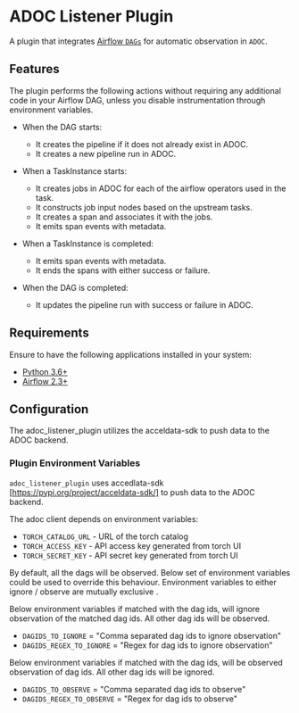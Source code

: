 # ADOC Listener Plugin
A plugin that integrates [Airflow `DAGs`]() for automatic observation in `ADOC`.

## Features
The plugin performs the following actions without requiring any additional code in your Airflow DAG, unless you disable instrumentation through environment variables.
* When the DAG starts:
  * It creates the pipeline if it does not already exist in ADOC.
  * It creates a new pipeline run in ADOC.

* When a TaskInstance starts:
  * It creates jobs in ADOC for each of the airflow operators used in the task.
  * It constructs job input nodes based on the upstream tasks.
  * It creates a span and associates it with the jobs.
  * It emits span events with metadata.

* When a TaskInstance is completed:
  * It emits span events with metadata.
  * It ends the spans with either success or failure.

* When the DAG is completed:
  * It updates the pipeline run with success or failure in ADOC.

## Requirements
Ensure to have the following applications installed in your system:
- [Python 3.6+](https://www.python.org/downloads)
- [Airflow 2.3+](https://pypi.org/project/apache-airflow)

## Configuration
The adoc_listener_plugin utilizes the acceldata-sdk to push data to the ADOC backend.

###  Plugin Environment Variables

`adoc_listener_plugin` uses accedlata-sdk [https://pypi.org/project/acceldata-sdk/] to push data to the ADOC backend.

The adoc client depends on environment variables:

* `TORCH_CATALOG_URL` - URL of the torch catalog
* `TORCH_ACCESS_KEY` - API access key generated from torch UI
* `TORCH_SECRET_KEY` - API secret key generated from torch UI

By default, all the dags will be observed. Below set of environment variables could be used to override this behaviour.
Environment variables to either ignore / observe are mutually exclusive . 

Below environment variables if matched with the dag ids, will ignore observation of the matched dag ids. All other dag ids will be observed.
* `DAGIDS_TO_IGNORE` = "Comma separated dag ids to ignore observation"
* `DAGIDS_REGEX_TO_IGNORE` = "Regex for dag ids to ignore observation"

Below environment variables if matched with the dag ids, will be observed observation of dag ids. All other dag ids will be ignored.
* `DAGIDS_TO_OBSERVE` = "Comma separated dag ids to observe"
* `DAGIDS_REGEX_TO_OBSERVE` = "Regex for dag ids to observe"

